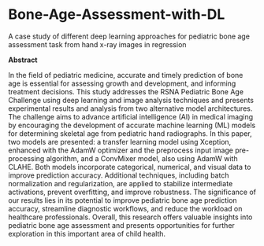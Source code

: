 # Bone-Age-Assessment-with-DL
A case study of different deep learning approaches for pediatric bone age assessment task from hand x-ray images in regression

**Abstract**

In the field of pediatric medicine, accurate and timely prediction of bone age is essential for assessing growth and development, and informing treatment decisions. This study addresses the RSNA Pediatric Bone Age Challenge using deep learning and image analysis techniques and presents experimental results and analysis from two alternative model architectures. The challenge aims to advance artificial intelligence (AI) in medical imaging by encouraging the development of accurate machine learning (ML) models for determining skeletal age from pediatric hand radiographs. In this paper, two models are presented: a transfer learning model using Xception, enhanced with the AdamW optimizer and the preprocess input image pre-processing algorithm, and a ConvMixer model, also using AdamW with CLAHE. Both models incorporate categorical, numerical, and visual data to improve prediction accuracy. Additional techniques, including batch normalization and regularization, are applied to stabilize intermediate activations, prevent overfitting, and improve robustness. The significance of our results lies in its potential to improve pediatric bone age prediction accuracy, streamline diagnostic workflows, and reduce the workload on healthcare professionals. Overall, this research offers valuable insights into pediatric bone age assessment and presents opportunities for further exploration in this important area of child health.
